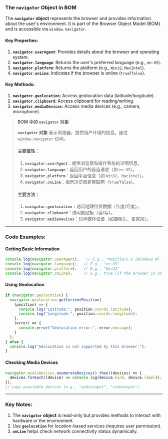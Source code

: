 ### The `navigator` Object in BOM

<audio src="..\..\mp3\The __`navigato.mp3"></audio>

The **`navigator` object** represents the browser and provides information about the user's environment. It is part of the Browser Object Model (BOM) and is accessible via `window.navigator`.

#### **Key Properties**:
1. **`navigator.userAgent`**: Provides details about the browser and operating system.  
2. **`navigator.language`**: Returns the user's preferred language (e.g., `en-US`).  
3. **`navigator.platform`**: Returns the platform (e.g., `Win32`, `MacIntel`).  
4. **`navigator.onLine`**: Indicates if the browser is online (`true`/`false`).

#### **Key Methods**:
1. **`navigator.geolocation`**: Access geolocation data (latitude/longitude).  
2. **`navigator.clipboard`**: Access clipboard for reading/writing.  
3. **`navigator.mediaDevices`**: Access media devices (e.g., camera, microphone).

> **BOM 中的 `navigator` 对象**  
>
> <audio src="..\..\mp3\`navigator` 对象 .mp3"></audio>
>
> **`navigator` 对象** 表示浏览器，提供用户环境的信息。通过 `window.navigator` 访问。  
>
> #### **主要属性**：
> 1. **`navigator.userAgent`**：提供浏览器和操作系统的详细信息。  
> 2. **`navigator.language`**：返回用户的首选语言（如 `en-US`）。  
> 3. **`navigator.platform`**：返回平台信息（如 `Win32`、`MacIntel`）。  
> 4. **`navigator.onLine`**：指示浏览器是否联网（`true`/`false`）。  
> #### **主要方法**：
> 1. **`navigator.geolocation`**：访问地理位置数据（纬度/经度）。  
> 2. **`navigator.clipboard`**：访问剪贴板（读/写）。  
> 3. **`navigator.mediaDevices`**：访问媒体设备（如摄像头、麦克风）。

---

### Code Examples:

#### **Getting Basic Information**
```javascript
console.log(navigator.userAgent);   // E.g., "Mozilla/5.0 (Windows NT 10.0; Win64; x64)..."
console.log(navigator.language);   // E.g., "en-US"
console.log(navigator.platform);   // E.g., "Win32"
console.log(navigator.onLine);     // E.g., true (if the browser is online)
```

#### **Using Geolocation**

<audio src="..\..\mp3\这段代码展示了如何使用`nav.mp3"></audio>

```javascript
if (navigator.geolocation) {
  navigator.geolocation.getCurrentPosition(
    (position) => {
      console.log("Latitude:", position.coords.latitude);
      console.log("Longitude:", position.coords.longitude);
    },
    (error) => {
      console.error("Geolocation error:", error.message);
    }
  );
} else {
  console.log("Geolocation is not supported by this browser.");
}
```

#### **Checking Media Devices**

<audio src="..\..\mp3\这段代码展示了如何使用`nav (1).mp3"></audio>

```javascript
navigator.mediaDevices.enumerateDevices().then((devices) => {
  devices.forEach((device) => console.log(device.kind, device.label));
});
// Logs available devices (e.g., "audioinput", "videoinput")
```

---

### Key Notes:

<audio src="..\..\mp3\1. The __`navig.mp3"></audio>

1. The **`navigator` object** is read-only but provides methods to interact with hardware or the environment.  
2. Use **`geolocation`** for location-based services (requires user permission).  
3. **`onLine`** helps check network connectivity status dynamically.